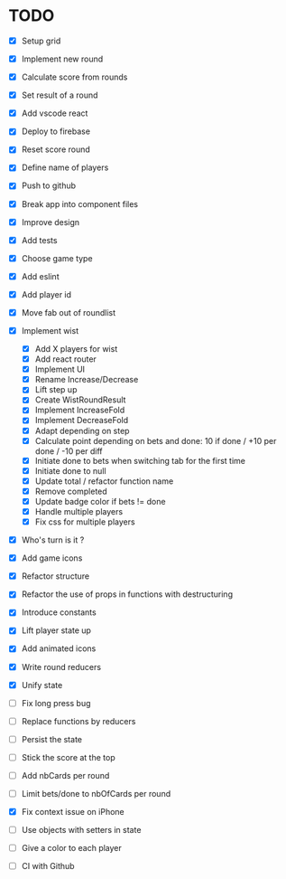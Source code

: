# TODO

- [x] Setup grid
- [x] Implement new round
- [x] Calculate score from rounds
- [x] Set result of a round
- [x] Add vscode react
- [x] Deploy to firebase
- [x] Reset score round
- [x] Define name of players
- [x] Push to github
- [x] Break app into component files
- [x] Improve design
- [x] Add tests
- [x] Choose game type
- [x] Add eslint
- [x] Add player id
- [x] Move fab out of roundlist
- [x] Implement wist

  - [x] Add X players for wist
  - [x] Add react router
  - [x] Implement UI
  - [x] Rename Increase/Decrease
  - [x] Lift step up
  - [x] Create WistRoundResult
  - [x] Implement IncreaseFold
  - [x] Implement DecreaseFold
  - [x] Adapt depending on step
  - [x] Calculate point depending on bets and done: 10 if done / +10 per done / -10 per diff
  - [x] Initiate done to bets when switching tab for the first time
  - [x] Initiate done to null
  - [x] Update total / refactor function name
  - [x] Remove completed
  - [x] Update badge color if bets != done
  - [x] Handle multiple players
  - [x] Fix css for multiple players

- [x] Who's turn is it ?
- [x] Add game icons
- [x] Refactor structure
- [x] Refactor the use of props in functions with destructuring
- [x] Introduce constants
- [x] Lift player state up
- [x] Add animated icons
- [x] Write round reducers
- [x] Unify state

- [ ] Fix long press bug

- [ ] Replace functions by reducers
- [ ] Persist the state
- [ ] Stick the score at the top
- [ ] Add nbCards per round
- [ ] Limit bets/done to nbOfCards per round
- [x] Fix context issue on iPhone
- [ ] Use objects with setters in state
- [ ] Give a color to each player
- [ ] CI with Github
